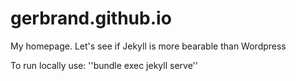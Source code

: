 # gerbrand.github.io
My homepage. Let's see if Jekyll is more bearable than Wordpress

To run locally use:
''bundle exec jekyll serve''
